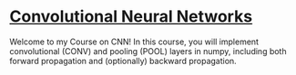 # [Convolutional Neural Networks](https://www.facebook.com/shambhujii/)
Welcome to my Course on CNN! In this course, you will implement convolutional (CONV) and pooling (POOL) layers in numpy, including both forward propagation and (optionally) backward propagation.
